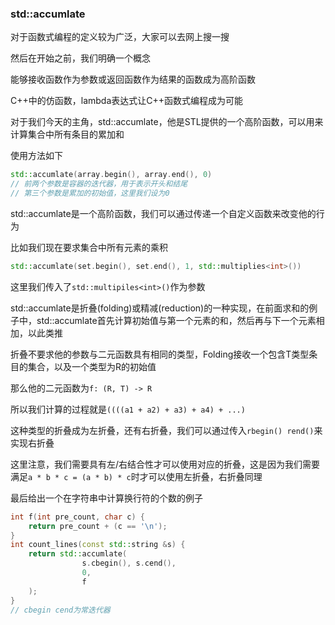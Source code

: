### std::accumlate

对于函数式编程的定义较为广泛，大家可以去网上搜一搜

然后在开始之前，我们明确一个概念

能够接收函数作为参数或返回函数作为结果的函数成为高阶函数

C++中的仿函数，lambda表达式让C++函数式编程成为可能

对于我们今天的主角，std::accumlate，他是STL提供的一个高阶函数，可以用来计算集合中所有条目的累加和

使用方法如下

```cpp
std::accumlate(array.begin(), array.end(), 0)
// 前两个参数是容器的迭代器，用于表示开头和结尾
// 第三个参数是累加的初始值，这里我们设为0
```

std::accumlate是一个高阶函数，我们可以通过传递一个自定义函数来改变他的行为

比如我们现在要求集合中所有元素的乘积

```cpp
std::accumlate(set.begin(), set.end(), 1, std::multiplies<int>())
```

这里我们传入了`std::multipiles<int>()`作为参数

std::accumlate是折叠(folding)或精减(reduction)的一种实现，在前面求和的例子中，std::accumlate首先计算初始值与第一个元素的和，然后再与下一个元素相加，以此类推

折叠不要求他的参数与二元函数具有相同的类型，Folding接收一个包含T类型条目的集合，以及一个类型为R的初始值

那么他的二元函数为`f: (R, T) -> R`

所以我们计算的过程就是`((((a1 + a2) + a3) + a4) + ...)`

这种类型的折叠成为左折叠，还有右折叠，我们可以通过传入`rbegin() rend()`来实现右折叠

这里注意，我们需要具有左/右结合性才可以使用对应的折叠，这是因为我们需要满足`a * b * c = (a * b) * c`时才可以使用左折叠，右折叠同理

最后给出一个在字符串中计算换行符的个数的例子

```cpp
int f(int pre_count, char c) {
    return pre_count + (c == '\n');
}
int count_lines(const std::string &s) {
    return std::accumlate(
                s.cbegin(), s.cend(),
                0,
                f
    );
}
// cbegin cend为常迭代器
```